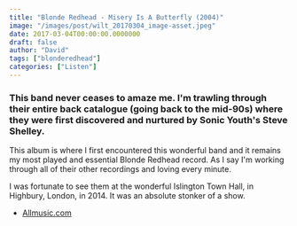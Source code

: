 ```yaml
---
title: "Blonde Redhead - Misery Is A Butterfly (2004)"
image: "/images/post/wilt_20170304_image-asset.jpeg"
date: 2017-03-04T00:00:00.0000000
draft: false
author: "David"
tags: ["blonderedhead"]
categories: ["Listen"]
---
```

### This band never ceases to amaze me. I'm trawling through their entire back catalogue (going back to the mid-90s) where they were first discovered and nurtured by Sonic Youth's Steve Shelley.

 This album is where I first encountered this wonderful band and it remains my most played and essential Blonde Redhead record. As I say I'm working through all of their other recordings and loving every minute.

 I was fortunate to see them at the wonderful Islington Town Hall, in Highbury, London, in 2014. It was an absolute stonker of a show.  

- [Allmusic.com](http://www.allmusic.com/album/misery-is-a-butterfly-mw0000327887)

